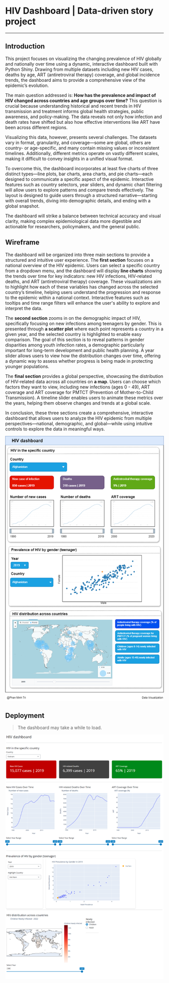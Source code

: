 # HIV Dashboard | Data-driven story project
---
## Introduction
This project focuses on visualizing the changing prevalence of HIV globally and nationally over time using a dynamic, interactive dashboard built with Python Shiny. Drawing from multiple datasets including new HIV cases, deaths by age, ART (antiretroviral therapy) coverage, and global incidence trends, the dashboard aims to provide a comprehensive view of the epidemic’s evolution. 

The main question addressed is: **How has the prevalence and impact of HIV changed across countries and age groups over time?** This question is crucial because understanding historical and recent trends in HIV transmission and treatment informs global health strategies, public awareness, and policy-making. The data reveals not only how infection and death rates have shifted but also how effective interventions like ART have been across different regions. 

Visualizing this data, however, presents several challenges. The datasets vary in format, granularity, and coverage—some are global, others are country- or age-specific, and many contain missing values or inconsistent timelines. Additionally, different metrics operate on vastly different scales, making it difficult to convey insights in a unified visual format. 

To overcome this, the dashboard incorporates at least five charts of three distinct types—line plots, bar charts, area charts, and pie charts—each designed to communicate a specific aspect of the epidemic. Interactive features such as country selectors, year sliders, and dynamic chart filtering will allow users to explore patterns and compare trends effectively. The layout is designed to guide users through a structured narrative—starting with overall trends, diving into demographic details, and ending with a global snapshot.

The dashboard will strike a balance between technical accuracy and visual clarity, making complex epidemiological data more digestible and actionable for researchers, policymakers, and the general public.

## Wireframe
The dashboard will be organized into three main sections to provide a structured and intuitive user experience. The **first section** focuses on a national overview of the HIV epidemic. Users can select a specific country from a dropdown menu, and the dashboard will display **line charts** showing the trends over time for key indicators: new HIV infections, HIV-related deaths, and ART (antiretroviral therapy) coverage. These visualizations aim to highlight how each of these variables has changed across the selected country’s timeline, helping users understand the progression and response to the epidemic within a national context. Interactive features such as tooltips and time range filters will enhance the user's ability to explore and interpret the data.

The **second section** zooms in on the demographic impact of HIV, specifically focusing on new infections among teenagers by gender. This is presented through **a scatter plot** where each point represents a country in a given year, and the selected country is highlighted to enable easy comparison. The goal of this section is to reveal patterns in gender disparities among youth infection rates, a demographic particularly important for long-term development and public health planning. A year slider allows users to view how the distribution changes over time, offering a dynamic way to assess whether progress is being made in protecting younger populations.

The **final section** provides a global perspective, showcasing the distribution of HIV-related data across all countries on **a map**. Users can choose which factors they want to view, including new infections (ages 0 - 49), ART coverage and ART coverage for PMTCT (Prevention of Mother-to-Child Transmission). A timeline slider enables users to animate these metrics over the years, helping them observe changes and trends at a global scale. 

In conclusion, these three sections create a comprehensive, interactive dashboard that allows users to analyze the HIV epidemic from multiple perspectives—national, demographic, and global—while using intuitive controls to explore the data in meaningful ways.

![](assets/viz.png)

## Deployment
> The dashboard may take a while to load.

![](assets/dashboard.png)
